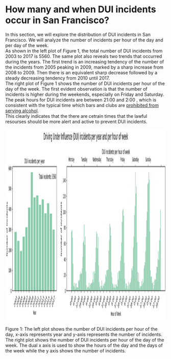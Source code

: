 # How many and when DUI incidents occur in San Francisco?
In this section, we will explore the distribution of DUI incidents in San Francisco. We will analyze the number of incidents per hour of the day and per day of the week.  
As shown in the left plot of Figure 1, the total number of DUI incidents from 2003 to 2017 is 5560. The same plot also reveals two trends that occurred during the years. The first trend is an increasing tendency of the number of the incidents from 2005 peaking in 2009, marked by a sharp increase from 2008 to 2009. Then there is an equivalent sharp decrease followed by a steady decreasing tendency from 2010 until 2017.  
The right plot of Figure 1 shows the number of DUI incidents per hour of the day of the week. The first evident observation is that the number of incidents is higher during the weekends, especially on Friday and Saturday. The peak hours for DUI incidents are between 21:00  and 2:00 , which is consistent with the typical time which bars and clubs are [prohibited from serving alcohol](https://www.latimes.com/politics/story/2022-08-24/california-lawmakers-reject-a-bill-to-extend-bar-hours-in-three-cities).  
This clearly indicates that the there are cetrain times that the lawful resourses should be more alert and active to prevent DUI incidents.

<p align="center">
  <img src="/../figures/output.png" alt="Polarplot hours" height="600" >
</p>

Figure 1: The left plot shows the number of DUI incidents per hour of the day, x-axis represents year and y-axis represents the number of incidents. The right plot shows the number of DUI incidents per hour of the day of the week. The dual x axis is used to show the hours of the day and the days of the week while the y axis shows the number of incidents.